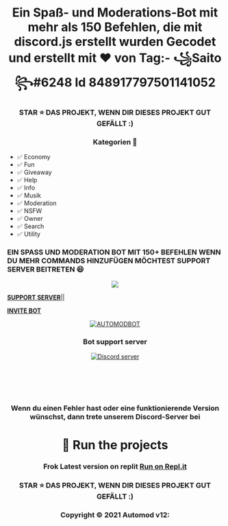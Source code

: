 <h1 align='center'> Ein Spaß- und Moderations-Bot mit mehr als 150 Befehlen, die mit discord.js erstellt wurden 
 Gecodet und erstellt mit ❤ von Tag:- ꧁Saito꧂#6248 
Id 848917797501141052 </h1> 


<h3 align='center'> STAR ⭐ DAS PROJEKT, WENN DIR DIESES PROJEKT GUT GEFÄLLT :) </h3>

 <h3 align='center'> Kategorien 📑 </h3>


- ✅ Economy
- ✅ Fun
- ✅ Giveaway
- ✅ Help
- ✅ Info
- ✅ Musik
- ✅ Moderation
- ✅ NSFW
- ✅ Owner
- ✅ Search
- ✅ Utility

 


   
<h3> EIN SPASS UND MODERATION BOT MIT 150+ BEFEHLEN
WENN DU MEHR COMMANDS HINZUFÜGEN MÖCHTEST SUPPORT SERVER BEITRETEN 😆 </h3>
<div align="center"> <a href="https://top.gg/bot/744597377406599188">
<img src="https://top.gg/api/widget/744597377406599188.svg"/>
 </a> </div>

**[SUPPORT SERVER](https://dsc.gg/infinity-support)**||

**[INVITE BOT](https://dsc.gg/infinity.net)**



<div align="center"><a href="https://dsc.gg/infinity.net"> 
    <img src="https://cdn.discordapp.com/attachments/824976037578014730/834743546417381414/350kb_1.gif" alt="AUTOMODBOT" />
</a> </div>

<h3 align='center'> Bot support server </h3>
<div align="center"> <a href="https://dsc.gg/infinity-support"><img src="https://img.shields.io/discord/857622993702486067?label=discord&logo=Discord&style=for-the-badge" alt="Discord server" /></a><div align="center">

<br><br>

</div>


<div align="center">

</a>

<!-- <img alt="YouTube Channel Subscribers" src="https://img.shields.io/youtube/channel/subscribers/UCEz62e3PmjcghMTU1O0U6EQ?color=red&label=YOUTUBE&logo=YOUTUBE&logoColor=red&style=for-the-badge"> -->
 </div>

 <br>
<!-- <div align="center"> <h3> Tutorial </h3> -->

 <!-- <h3 align='center'> Tutorial has been uploaded on YouTube </h3>  -->

<!-- ###  Full setup [here](https://youtu.be/IX4DZq7iVf4)  -->

<!-- ### How to host watch' video  Watch it by clicking [here](https://youtu.be/NlCufWQUL54) -->

<h3  align='center'>Wenn du einen Fehler hast oder eine funktionierende Version wünschst, dann trete unserem Discord-Server bei</h3>

<h1 align='center'> 💨 Run the projects  </h1>
 

### Frok Latest version on replit [Run on Repl.it](https://replit.com/@Khanmanan/automod-bot-10) 

### STAR ⭐ DAS PROJEKT, WENN DIR DIESES PROJEKT GUT GEFÄLLT :)
### Copyright ©️ 2021 Automod v12:
